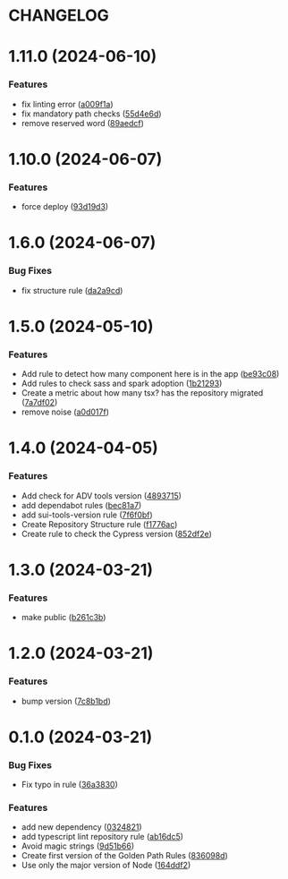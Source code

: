 # CHANGELOG

# 1.11.0 (2024-06-10)


### Features

* fix linting error ([a009f1a](https://github.com/SUI-Components/sui/commit/a009f1a85ed3b14ef9f4cb58b333bc161a551dc8))
* fix mandatory path checks ([55d4e6d](https://github.com/SUI-Components/sui/commit/55d4e6dfc3db9f8815adecfbe4aa75fd748b6200))
* remove reserved word ([89aedcf](https://github.com/SUI-Components/sui/commit/89aedcf8c7fd958130353adfe98ffc116d19e136))



# 1.10.0 (2024-06-07)


### Features

* force deploy ([93d19d3](https://github.com/SUI-Components/sui/commit/93d19d3753c6fc4348fbc30903aad783328fd2f4))



# 1.6.0 (2024-06-07)


### Bug Fixes

* fix structure rule ([da2a9cd](https://github.com/SUI-Components/sui/commit/da2a9cdd8a2b2eee534c99dd33f53c801ae4f70e))



# 1.5.0 (2024-05-10)


### Features

* Add rule to detect how many component here is in the app ([be93c08](https://github.com/SUI-Components/sui/commit/be93c08efee5fb45a56209fbc0d8b2bfbf7667af))
* Add rules to check sass and spark adoption ([1b21293](https://github.com/SUI-Components/sui/commit/1b212939a290d9453d7548d25ca007fec4b25327))
* Create a metric about how many tsx? has the repository migrated ([7a7df02](https://github.com/SUI-Components/sui/commit/7a7df02d5bece3d03cdcfc83e8e478560056e79b))
* remove noise ([a0d017f](https://github.com/SUI-Components/sui/commit/a0d017fe4d11b27a2de8e15a2a5d11af151f3556))



# 1.4.0 (2024-04-05)


### Features

* Add check for ADV tools version ([4893715](https://github.com/SUI-Components/sui/commit/48937153d2a043df94d362eb49b06bfa2bcd3448))
* add dependabot rules ([bec81a7](https://github.com/SUI-Components/sui/commit/bec81a76ee1438c521687c84ec1ed75ba0c5d807))
* add sui-tools-version rule ([7f6f0bf](https://github.com/SUI-Components/sui/commit/7f6f0bf0a7d8ce70e0b936fd1afe524f15ba84a6))
* Create Repository Structure rule ([f1776ac](https://github.com/SUI-Components/sui/commit/f1776ac105a423d3dc774ffcd869b3bae41d8fbb))
* Create rule to check the Cypress version ([852df2e](https://github.com/SUI-Components/sui/commit/852df2e4c83039a1acae7a39433f1f8b90afa206))



# 1.3.0 (2024-03-21)


### Features

* make public ([b261c3b](https://github.com/SUI-Components/sui/commit/b261c3bb2f24601924757cc594a23bea5cee074a))



# 1.2.0 (2024-03-21)


### Features

* bump version ([7c8b1bd](https://github.com/SUI-Components/sui/commit/7c8b1bd740eb99e3ef1530ca17e7ea77e3749063))



# 0.1.0 (2024-03-21)


### Bug Fixes

* Fix typo in rule ([36a3830](https://github.com/SUI-Components/sui/commit/36a3830f0d0056d0dbc01dbd526ce8261fdb723d))


### Features

* add new dependency ([0324821](https://github.com/SUI-Components/sui/commit/0324821fc9dc0d57dbdc78db86d587439650f85e))
* add typescript lint repository rule ([ab16dc5](https://github.com/SUI-Components/sui/commit/ab16dc574dd55c05ba032fd6db2b2b327cb00767))
* Avoid magic strings ([9d51b66](https://github.com/SUI-Components/sui/commit/9d51b66cf99ecbfefa8861920a3ec23a0446cb22))
* Create first version of the Golden Path Rules ([836098d](https://github.com/SUI-Components/sui/commit/836098d30de4fe2f5420530bd10902d2d2d278cb))
* Use only the major version of Node ([164ddf2](https://github.com/SUI-Components/sui/commit/164ddf24f3bf05010c8f125f2e97f25031667a6f))